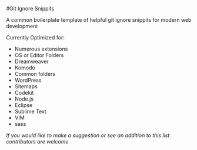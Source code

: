 #Git Ignore Snippits

A common boilerplate template of helpful git ignore snippits for modern web development

Currently Optimized for: 
- Numerous extensions
- OS or Editor Folders
- Dreamweaver
- Komodo
- Common folders
- WordPress
- Sitemaps
- Codekit
- Node.js
- Eclipse
- Sublime Text
- VIM
- sass

_If you would like to make a suggestion or see an addition to this list contributors are welcome_
